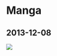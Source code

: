 Manga
=====

2013-12-08
----------

![](https://raw.github.com/tanjoin/NymphManiac/master/4%E3%82%B3%E3%83%9E/2013-12-08.png)
